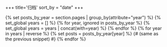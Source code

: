 +++
title='归档'
sort_by = "date"
+++

{% set posts_by_year = section.pages | group_by(attribute="year") %}
{% set_global years = [] %}
{% for year, ignored in posts_by_year %}
    {% set_global years = years | concat(with=year) %}
{% endfor %}
{% for year in years | reverse %}
    {% set posts = posts_by_year[year] %}
    {# (same as the previous snippet) #}
{% endfor %}
